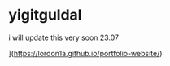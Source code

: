 # yigitguldal

i will update this very soon 23.07



](https://lordon1a.github.io/portfolio-website/)
